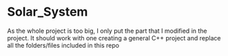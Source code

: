 # Solar_System
As the whole project is too big, I only put the part that I modified in the project. It should work with one creating a general C++ project and replace all the folders/files included in this repo
